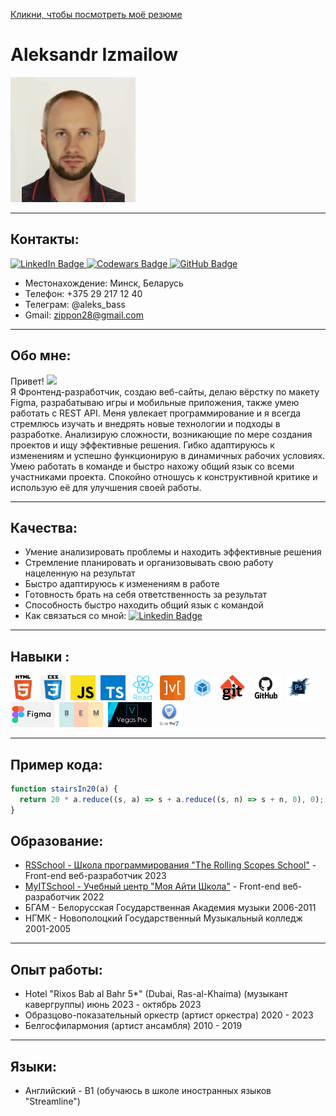 [Кликни, чтобы посмотреть моё резюме](https://izmailowalex.github.io/CV/)

# Aleksandr Izmailow

<div>
    <img src="./components/images/new_photo.jpg" alt="drawing" width="200"/>
</div>

---

## Контакты:

<div>
  <a href="https://www.linkedin.com/in/aleksandr-izmailow/">
    <img src="https://img.shields.io/badge/LinkedIn-blue?style=for-the-badge&logo=linkedin&logoColor=white" alt="LinkedIn Badge"/>
  </a>
  <a href="https://www.codewars.com/users/rsschool_fedffb7cb5e5775b">
    <img src="https://img.shields.io/badge/Codewars-white?style=for-the-badge&logo=codewars&logoColor=red" alt="Codewars Badge"/>
  </a>
  <a href="https://github.com/izmailowAlex">
    <img src="https://img.shields.io/badge/GitHub-blue?style=for-the-badge&logo=github&logoColor=white" alt="GitHub Badge"/>
  </a>
</div>

- Местонахождение: Минск, Беларусь
- Телефон: +375 29 217 12 40
- Телеграм: @aleks_bass
- Gmail: zippon28@gmail.com

---

## Обо мне:

<p>Привет! <img src="https://media.giphy.com/media/hvRJCLFzcasrR4ia7z/giphy.gif" width="30px"/><br/>
<span>Я Фронтенд-разработчик, создаю веб-сайты, делаю вёрстку по макету Figma, разрабатываю игры и мобильные приложения, также умею работать с REST API.
Меня увлекает программирование и я всегда стремлюсь изучать и внедрять новые технологии и подходы в разработке. Анализирую сложности, возникающие по мере создания проектов и ищу эффективные решения. Гибко адаптируюсь к изменениям и успешно функционирую в динамичных рабочих условиях. Умею работать в команде и быстро нахожу общий язык со всеми участниками проекта. Спокойно отношусь к конструктивной критике и использую её для улучшения своей работы.</span></p>

---

## Качества:

- Умение анализировать проблемы и находить эффективные решения
- Стремление планировать и организовывать свою работу нацеленную на результат
- Быстро адаптируюсь к изменениям в работе
- Готовность брать на себя ответственность за результат
- Способность быстро находить общий язык с командой
- Как связаться со мной: [![Linkedin Badge](https://img.shields.io/badge/-linkedin-blue?style=flat&logo=Linkedin&logoColor=white)](https://www.linkedin.com/in/aleksandr-izmailow/)

---

## Навыки :

<div>
  <img src="./components/images/HTML5.png" title="HTML5" alt="HTML5" width="40" height="40"/>&nbsp;
  <img src="./components/images/css.png" title="Css" alt="Css" width="40" height="40"/>&nbsp;
  <img src="./components/images/javascript.png" title="Javascript" alt="Javascript" width="40" height="40"/>&nbsp;
  <img src="./components/images/typescript.png" title="Typescript" alt="Typescript" width="40" height="40"/>&nbsp;
  <img src="./components/images/react.png" title="React" alt="React" width="40" height="40"/>&nbsp;
  <img src="./components/images/mobx.png" title="MobX" alt="MobX" width="40" height="40"/>&nbsp;
  <img src="./components/images/webpack.png" title="Webpack" alt="Webpack" width="40" height="40"/>&nbsp;
  <img src="./components/images/git.jpeg" title="Git" alt="Git" width="40" height="40"/>&nbsp;
  <img src="./components/images/GitHub.png" title="GitHub" alt="GitHub" width="50" height="40"/>&nbsp;
  <img src="./components/images/photoshop.webp" title="Photoshop" alt="Photoshop" width="40" height="40"/>&nbsp;
  <img src="./components/images/figma.jpeg" title="Figma" alt="Figma" width="70" height="40"/>&nbsp;
  <img src="./components/images/bem.jpeg" title="BEM" alt="BEM" width="70" height="40"/>&nbsp;
  <img src="./components/images/sony_vegas.jpeg" title="Sony Vegas" alt="Sony Vegas" width="70" height="40"/>&nbsp;
  <img src="./components/images/Guitar_Pro.jpeg" title="Guitar Pro" alt="Guitar Pro" width="40" height="40"/>
</div>

---

## Пример кода:

```javascript
function stairsIn20(a) {
  return 20 * a.reduce((s, a) => s + a.reduce((s, n) => s + n, 0), 0);
}
```

## Образование:

- [RSSchool - Школа программирования "The Rolling Scopes School"](https://rs.school/) - Front-end веб-разработчик 2023
- [MyITSchool - Учебный центр "Моя Айти Школа"](https://myitschool.by/) - Front-end веб-разработчик 2022
- БГАМ - Белорусская Государственная Академия музыки 2006-2011
- НГМК - Новополоцкий Государственный Музыкальный колледж 2001-2005

---

## Опыт работы:

- Hotel "Rixos Bab al Bahr 5\*" (Dubai, Ras-al-Khaima) (музыкант кавергруппы) июнь 2023 - октябрь 2023
- Образцово-показательный оркестр (артист оркестра) 2020 - 2023
- Белгосфилармония (артист ансамбля) 2010 - 2019

---

## Языки:

- Английский - B1 (обучаюсь в школе иностранных языков "Streamline")
